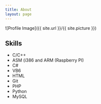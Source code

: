 ```yaml
---
title: About
layout: page
---
```

![Profile Image]({{ site.url }}/{{ site.picture }})

<h2>Skills</h2>

<ul class="skill-list">
	<li>C/C++ </li>
	<li>ASM (i386 and ARM (Raspberry PI)</li>
	<li>C#</li>
	<li>VB6</li>
	<li>HTML</li>
	<li>Git</li>
	<li>PHP</li>
	<li>Python</li>
	<li>MySQL</li>

</ul>
